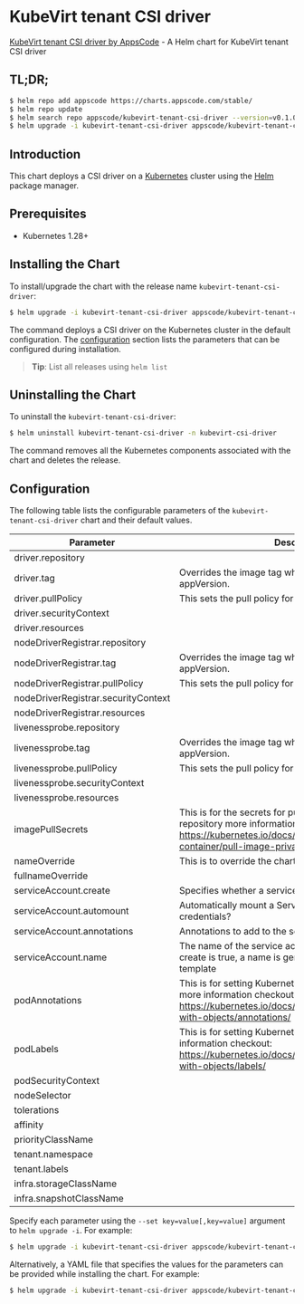 # KubeVirt tenant CSI driver

[KubeVirt tenant CSI driver by AppsCode](https://github.com/kube-virt/csi-driver) - A Helm chart for KubeVirt tenant CSI driver

## TL;DR;

```bash
$ helm repo add appscode https://charts.appscode.com/stable/
$ helm repo update
$ helm search repo appscode/kubevirt-tenant-csi-driver --version=v0.1.0
$ helm upgrade -i kubevirt-tenant-csi-driver appscode/kubevirt-tenant-csi-driver -n kubevirt-csi-driver --create-namespace --version=v0.1.0
```

## Introduction

This chart deploys a CSI driver on a [Kubernetes](http://kubernetes.io) cluster using the [Helm](https://helm.sh) package manager.

## Prerequisites

- Kubernetes 1.28+

## Installing the Chart

To install/upgrade the chart with the release name `kubevirt-tenant-csi-driver`:

```bash
$ helm upgrade -i kubevirt-tenant-csi-driver appscode/kubevirt-tenant-csi-driver -n kubevirt-csi-driver --create-namespace --version=v0.1.0
```

The command deploys a CSI driver on the Kubernetes cluster in the default configuration. The [configuration](#configuration) section lists the parameters that can be configured during installation.

> **Tip**: List all releases using `helm list`

## Uninstalling the Chart

To uninstall the `kubevirt-tenant-csi-driver`:

```bash
$ helm uninstall kubevirt-tenant-csi-driver -n kubevirt-csi-driver
```

The command removes all the Kubernetes components associated with the chart and deletes the release.

## Configuration

The following table lists the configurable parameters of the `kubevirt-tenant-csi-driver` chart and their default values.

|              Parameter              |                                                                                           Description                                                                                            |                             Default                              |
|-------------------------------------|--------------------------------------------------------------------------------------------------------------------------------------------------------------------------------------------------|------------------------------------------------------------------|
| driver.repository                   |                                                                                                                                                                                                  | <code>quay.io/kubevirt/kubevirt-csi-driver</code>                |
| driver.tag                          | Overrides the image tag whose default is the chart appVersion.                                                                                                                                   | <code>"latest"</code>                                            |
| driver.pullPolicy                   | This sets the pull policy for images.                                                                                                                                                            | <code>Always</code>                                              |
| driver.securityContext              |                                                                                                                                                                                                  | <code>{"allowPrivilegeEscalation":true,"privileged":true}</code> |
| driver.resources                    |                                                                                                                                                                                                  | <code>{"requests":{"cpu":"10m","memory":"50Mi"}}</code>          |
| nodeDriverRegistrar.repository      |                                                                                                                                                                                                  | <code>quay.io/openshift/origin-csi-node-driver-registrar</code>  |
| nodeDriverRegistrar.tag             | Overrides the image tag whose default is the chart appVersion.                                                                                                                                   | <code>"latest"</code>                                            |
| nodeDriverRegistrar.pullPolicy      | This sets the pull policy for images.                                                                                                                                                            | <code>IfNotPresent</code>                                        |
| nodeDriverRegistrar.securityContext |                                                                                                                                                                                                  | <code>{}</code>                                                  |
| nodeDriverRegistrar.resources       |                                                                                                                                                                                                  | <code>{"requests":{"cpu":"5m","memory":"20Mi"}}</code>           |
| livenessprobe.repository            |                                                                                                                                                                                                  | <code>quay.io/openshift/origin-csi-livenessprobe</code>          |
| livenessprobe.tag                   | Overrides the image tag whose default is the chart appVersion.                                                                                                                                   | <code>"latest"</code>                                            |
| livenessprobe.pullPolicy            | This sets the pull policy for images.                                                                                                                                                            | <code>IfNotPresent</code>                                        |
| livenessprobe.securityContext       |                                                                                                                                                                                                  | <code>{}</code>                                                  |
| livenessprobe.resources             |                                                                                                                                                                                                  | <code>{"requests":{"cpu":"5m","memory":"20Mi"}}</code>           |
| imagePullSecrets                    | This is for the secrets for pulling an image from a private repository more information can be found here: https://kubernetes.io/docs/tasks/configure-pod-container/pull-image-private-registry/ | <code>[]</code>                                                  |
| nameOverride                        | This is to override the chart name.                                                                                                                                                              | <code>""</code>                                                  |
| fullnameOverride                    |                                                                                                                                                                                                  | <code>""</code>                                                  |
| serviceAccount.create               | Specifies whether a service account should be created                                                                                                                                            | <code>true</code>                                                |
| serviceAccount.automount            | Automatically mount a ServiceAccount's API credentials?                                                                                                                                          | <code>true</code>                                                |
| serviceAccount.annotations          | Annotations to add to the service account                                                                                                                                                        | <code>{}</code>                                                  |
| serviceAccount.name                 | The name of the service account to use. If not set and create is true, a name is generated using the fullname template                                                                           | <code>""</code>                                                  |
| podAnnotations                      | This is for setting Kubernetes Annotations to a Pod. For more information checkout: https://kubernetes.io/docs/concepts/overview/working-with-objects/annotations/                               | <code>{}</code>                                                  |
| podLabels                           | This is for setting Kubernetes Labels to a Pod. For more information checkout: https://kubernetes.io/docs/concepts/overview/working-with-objects/labels/                                         | <code>{}</code>                                                  |
| podSecurityContext                  |                                                                                                                                                                                                  | <code>{}</code>                                                  |
| nodeSelector                        |                                                                                                                                                                                                  | <code>{}</code>                                                  |
| tolerations                         |                                                                                                                                                                                                  | <code>[{"operator":"Exists"}]</code>                             |
| affinity                            |                                                                                                                                                                                                  | <code>{}</code>                                                  |
| priorityClassName                   |                                                                                                                                                                                                  | <code>system-node-critical</code>                                |
| tenant.namespace                    |                                                                                                                                                                                                  | <code>""</code>                                                  |
| tenant.labels                       |                                                                                                                                                                                                  | <code>csi-driver/cluster=tenant</code>                           |
| infra.storageClassName              |                                                                                                                                                                                                  | <code>standard</code>                                            |
| infra.snapshotClassName             |                                                                                                                                                                                                  | <code>{}</code>                                                  |


Specify each parameter using the `--set key=value[,key=value]` argument to `helm upgrade -i`. For example:

```bash
$ helm upgrade -i kubevirt-tenant-csi-driver appscode/kubevirt-tenant-csi-driver -n kubevirt-csi-driver --create-namespace --version=v0.1.0 --set driver.repository=quay.io/kubevirt/kubevirt-csi-driver
```

Alternatively, a YAML file that specifies the values for the parameters can be provided while
installing the chart. For example:

```bash
$ helm upgrade -i kubevirt-tenant-csi-driver appscode/kubevirt-tenant-csi-driver -n kubevirt-csi-driver --create-namespace --version=v0.1.0 --values values.yaml
```
